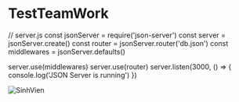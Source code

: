 # TestTeamWork
// server.js
const jsonServer = require('json-server')
const server = jsonServer.create()
const router = jsonServer.router('db.json')
const middlewares = jsonServer.defaults()

server.use(middlewares)
server.use(router)
server.listen(3000, () => {
  console.log('JSON Server is running')
})

![SinhVien](https://github.com/Tien-Tiny/TestTeamWork/assets/89054978/a14d9482-5952-4291-a06c-174f28766e6b)


